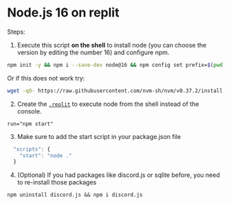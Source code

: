 # Node.js 16 on replit

Steps:

1. Execute this script **on the shell** to install node (you can choose the version by editing the number 16) and configure npm.
```sh
npm init -y && npm i --save-dev node@16 && npm config set prefix=$(pwd)/node_modules/node && export PATH=$(pwd)/node_modules/node/bin:$PATH
```
Or if this does not work try:
```sh
wget -qO- https://raw.githubusercontent.com/nvm-sh/nvm/v0.37.2/install.sh | bash && export NVM_DIR=\"$([ -z \"${XDG_CONFIG_HOME-}\" ] && printf %s \"${HOME}/.nvm\" || printf %s \"${XDG_CONFIG_HOME}/nvm\")\" && [ -s \"$NVM_DIR/nvm.sh\" ] && \\. \"$NVM_DIR/nvm.sh\" && nvm install 16 && nvm use 16
```

2. Create the [`.replit`](https://docs.repl.it/repls/dot-replit) to execute node from the shell instead of the console.
```
run="npm start"
```

3. Make sure to add the start script in your package.json file
```js
  "scripts": {
    "start": "node ."
  }
```

4. (Optional) If you had packages like discord.js or sqlite before, you need to re-install those packages
```
npm uninstall discord.js && npm i discord.js
```
